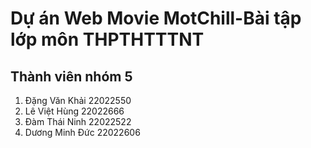 # Dự án Web Movie MotChill-Bài tập lớp môn THPTHTTTNT 

## Thành viên nhóm 5
1. Đặng Văn Khải 22022550
2. Lê Việt Hùng 22022666
3. Đàm Thái Ninh 22022522
4. Dương Minh Đức 22022606
